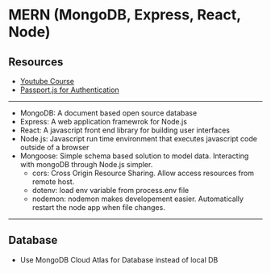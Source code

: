 # MERN (MongoDB, Express, React, Node)

## Resources

- [Youtube Course](https://www.youtube.com/watch?v=PBTYxXADG_k&list=PLillGF-RfqbbiTGgA77tGO426V3hRF9iE&fbclid=IwAR11LkAT6CI_ASC7lWpBOQGMsB-7mnriiDEp-H6-iA0ZpDGYPrurdHdt3Ak)
- [Passport.js for Authentication](http://www.passportjs.org/?fbclid=IwAR1o07bXcWKORJBJbZwul_9s2X50lNsJyJIyJEnStSAzcamf7uj1biULTZw)

---

- MongoDB: A document based open source database
- Express: A web application framewrok for Node.js
- React: A javascript front end library for building user interfaces
- Node.js: Javascript run time environment that executes javascript code outside of a browser
- Mongoose: Simple schema based solution to model data. Interacting with mongoDB through Node.js simpler.
  - cors: Cross Origin Resource Sharing. Allow access resources from remote host.
  - dotenv: load env variable from process.env file
  - nodemon: nodemon makes developement easier. Automatically restart the node app when file changes.

---

## Database

- Use MongoDB Cloud Atlas for Database instead of local DB
